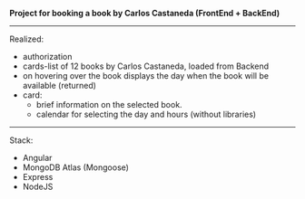 **Project for booking a book by Carlos Castaneda (FrontEnd + BackEnd)**

---------------------------

Realized:
- authorization
- cards-list of 12 books by Carlos Castaneda, loaded from Backend
- on hovering over the book displays the day when the book will be available (returned)
- card:
  - brief information on the selected book.
  - calendar for selecting the day and hours (without libraries)

---------------------------

Stack:
- Angular
- MongoDB Atlas (Mongoose)
- Express
- NodeJS

